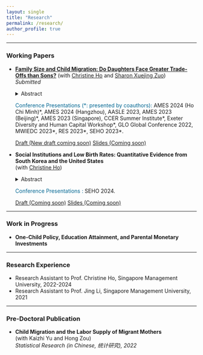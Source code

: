 ```yaml
---
layout: single
title: "Research"
permalink: /research/
author_profile: true
---
```



------
### Working Papers
- [**Family Size and Child Migration: Do Daughters Face Greater Trade-Offs than Sons?**](https://ink.library.smu.edu.sg/soe_research/2750/)
  (with [Christine Ho](https://sites.google.com/site/christineho5) and [Sharon Xuejing Zuo](https://sites.google.com/site/sharonxuejingzuo/home))  
  _Submitted_
   <details>
   <summary>Abstract</summary>
     Daughters may be less likely to migrate with parents because they tend to have more siblings in societies with strong son preference. Exploiting exogenous variation in twinning, we find that a one unit increase in family size decreases the probability that a daughter migrates by 12.5 percentage points—with stronger negative associations when migration restrictions are more stringent—but has negligible effects on sons in China. The results are indicative of family size trade-offs in a novel aspect of parental investment and highlight the need for gender-neutral relaxation of migration constraints to mitigate the gendered family size trade-offs.
   </details>
   <!-- Medium skip -->
   
   <span style="color: #006692;">Conference Presentations (\*: presented by coauthors):</span> AMES 2024 (Ho Chi Minh)\*, AMES 2024 (Hangzhou), AASLE 2023, AMES 2023 (Beijing)\*, AMES 2023 (Singapore), CCER Summer Institute\*, Exeter Diversity and Human Capital Workshop\*, GLO Global Conference 2022, MWIEDC 2023\*, RES 2023\*, SEHO 2023\*.

  <!--- [Draft (New draft coming soon)](#Buttons){: .btn--research} [Slides (Coming soon)](#Buttons){: .btn--research} --->
  <a href="https://ink.library.smu.edu.sg/soe_research/2750/" target="_blank" rel="noopener noreferrer">
  <i class="fas fa-file-pdf"></i> Draft (New draft coming soon)</a>
  <a href="" target="_blank" rel="noopener noreferrer">
  <i class="fas fa-file-powerpoint"></i> Slides (Coming soon)</a>
  
- **Social Institutions and Low Birth Rates: Quantitative Evidence from South Korea and the United States**  
  (with [Christine Ho](https://sites.google.com/site/christineho5))  
   <details>
   <summary>Abstract</summary>
      Abstract is coming soon.
   </details>
   <!-- Medium skip -->
   
   <span style="color: #006692;">Conference Presentations :</span> SEHO 2024.

  <!--- [Draft (Coming soon)](#Buttons){: .btn--research} [Slides (Coming soon)](#Buttons){: .btn--research} --->
  <a href="" target="_blank" rel="noopener noreferrer">
  <i class="fas fa-file-pdf"></i> Draft (Coming soon)</a>
  <a href="" target="_blank" rel="noopener noreferrer">
  <i class="fas fa-file-powerpoint"></i> Slides (Coming soon)</a>



------
### Work in Progress
- **One-Child Policy, Education Attainment, and Parental Monetary Investments**  
 
------
### Research Experience
- Research Assistant to Prof. Christine Ho, Singapore Management University, 2022-2024
- Research Assistant to Prof. Jing Li, Singapore Management University, 2021

------
### Pre-Doctoral Publication
- **Child Migration and the Labor Supply of Migrant Mothers**  
(with Kaizhi Yu and Hong Zou)  
_Statistical Research (in Chinese, 统计研究), 2022_
